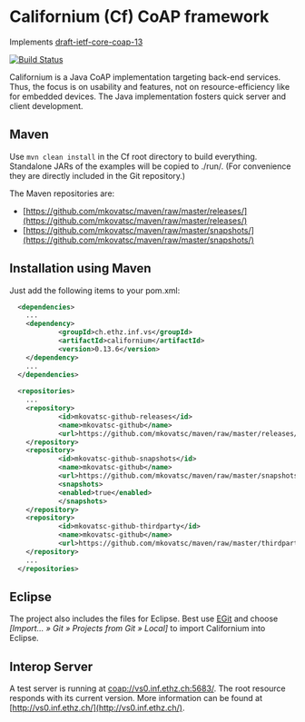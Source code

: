 Californium (Cf) CoAP framework
===============================

Implements [draft-ietf-core-coap-13](http://tools.ietf.org/html/draft-ietf-core-coap-13)

[![Build Status](https://api.travis-ci.org/mkovatsc/Californium.png?branch=coap-13)](https://travis-ci.org/mkovatsc/Californium)

Californium is a Java CoAP implementation targeting back-end services. Thus, the
focus is on usability and features, not on resource-efficiency like for embedded
devices. The Java implementation fosters quick server and client development.

Maven
-----

Use `mvn clean install` in the Cf root directory to build everything.
Standalone JARs of the examples will be copied to ./run/.
(For convenience they are directly included in the Git repository.)

The Maven repositories are:

* [https://github.com/mkovatsc/maven/raw/master/releases/](https://github.com/mkovatsc/maven/raw/master/releases/)
* [https://github.com/mkovatsc/maven/raw/master/snapshots/](https://github.com/mkovatsc/maven/raw/master/snapshots/)

Installation using Maven
------------------------

Just add the following items to your pom.xml:

```xml
  <dependencies>
    ...
    <dependency>
            <groupId>ch.ethz.inf.vs</groupId>
            <artifactId>californium</artifactId>
            <version>0.13.6</version>
    </dependency>
    ...
  </dependencies>
  
  <repositories>
    ...
    <repository>
            <id>mkovatsc-github-releases</id>
            <name>mkovatsc-github</name>
            <url>https://github.com/mkovatsc/maven/raw/master/releases/</url>
    </repository>
    <repository>
            <id>mkovatsc-github-snapshots</id>
            <name>mkovatsc-github</name>
            <url>https://github.com/mkovatsc/maven/raw/master/snapshots/</url>
            <snapshots>
            <enabled>true</enabled>
            </snapshots>
    </repository>
    <repository>
            <id>mkovatsc-github-thirdparty</id>
            <name>mkovatsc-github</name>
            <url>https://github.com/mkovatsc/maven/raw/master/thirdparty/</url>
    </repository>
    ...
  </repositories>
```

Eclipse
-------

The project also includes the files for Eclipse. Best use
[EGit](http://www.eclipse.org/egit/) and choose
*[Import... &raquo; Git &raquo; Projects from Git &raquo; Local]*
to import Californium into Eclipse.

Interop Server
--------------

A test server is running at [coap://vs0.inf.ethz.ch:5683/](coap://vs0.inf.ethz.ch:5683/).
The root resource responds with its current version. More information
can be found at [http://vs0.inf.ethz.ch/](http://vs0.inf.ethz.ch/).
